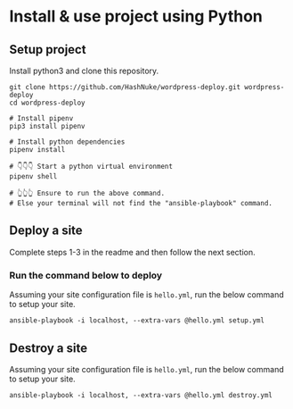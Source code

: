 # Install & use project using Python

## Setup project

Install python3 and clone this repository.

```shell
git clone https://github.com/HashNuke/wordpress-deploy.git wordpress-deploy
cd wordpress-deploy

# Install pipenv
pip3 install pipenv

# Install python dependencies
pipenv install

# 👇👇👇 Start a python virtual environment
pipenv shell

# 👆👆👆 Ensure to run the above command.
# Else your terminal will not find the "ansible-playbook" command.
```

## Deploy a site

Complete steps 1-3 in the readme and then follow the next section.

### Run the command below to deploy

Assuming your site configuration file is `hello.yml`, run the below command to setup your site.

```shell
ansible-playbook -i localhost, --extra-vars @hello.yml setup.yml
```

## Destroy a site

Assuming your site configuration file is `hello.yml`, run the below command to setup your site.

```shell
ansible-playbook -i localhost, --extra-vars @hello.yml destroy.yml
```
